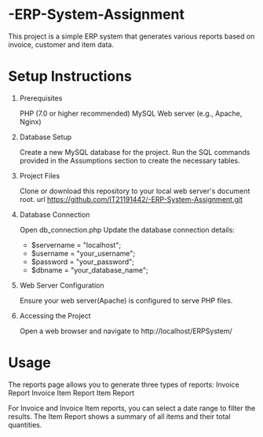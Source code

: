 # -ERP-System-Assignment
This project is a simple ERP system that generates various reports based on invoice, customer and item data.

# Setup Instructions

1. Prerequisites

     PHP (7.0 or higher recommended)
     MySQL
     Web server (e.g., Apache, Nginx)

2. Database Setup

    Create a new MySQL database for the project.
    Run the SQL commands provided in the Assumptions section to create the necessary tables.

3. Project Files

    Clone or download this repository to your local web server's document root.
    url https://github.com/IT21191442/-ERP-System-Assignment.git
  
5. Database Connection

    Open db_connection.php
    Update the database connection details:
      - $servername = "localhost";
      - $username = "your_username";
      - $password = "your_password";
      - $dbname = "your_database_name";

6. Web Server Configuration

    Ensure your web server(Apache) is configured to serve PHP files.

7. Accessing the Project

    Open a web browser and navigate to http://localhost/ERPSystem/

# Usage

The reports page allows you to generate three types of reports:
        Invoice Report
        Invoice Item Report
        Item Report
    
For Invoice and Invoice Item reports, you can select a date range to filter the results.
The Item Report shows a summary of all items and their total quantities.
